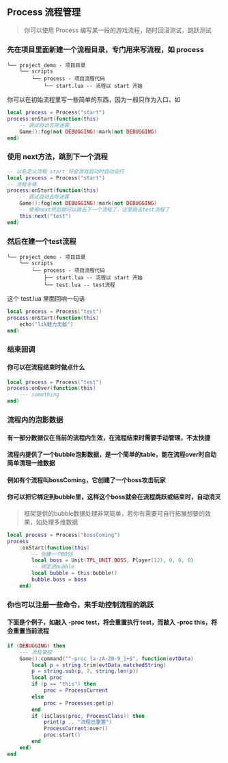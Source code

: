 ## Process 流程管理

> 你可以使用 Process 编写某一段的游戏流程，随时回滚测试，跳跃测试

### 先在项目里面新建一个流程目录，专门用来写流程，如 process

```
└── project_demo - 项目目录
    └── scripts
        └── process - 项目流程代码
            └── start.lua -- 流程以 start 开始
```

你可以在初始流程里写一些简单的东西，因为一般只作为入口，如

```lua
local process = Process("start")
process:onStart(function(this)
    -- 调试自动去除迷雾
    Game():fog(not DEBUGGING):mark(not DEBUGGING)
end)
```

### 使用 next方法，跳到下一个流程

```lua
-- 以名定义流程 start 将会游戏启动时自动运行
local process = Process("start")
-- 流程主体
process:onStart(function(this)
    -- 调试自动去除迷雾
    Game():fog(not DEBUGGING):mark(not DEBUGGING)
    -- 使用next然后就可以跳去下一个流程了，这里跳去test流程了
    this:next("test")
end)
```

### 然后在建一个test流程

```
└── project_demo - 项目目录
    └── scripts
        └── process - 项目流程代码
            ├── start.lua -- 流程以 start 开始
            └── test.lua -- test流程
```

这个 test.lua 里面回响一句话

```lua
local process = Process("test")
process:onStart(function(this)
    echo("lik魅力无敌")
end)
```

### 结束回调

#### 你可以在流程结束时做点什么

```lua
local process = Process("test")
process:onOver(function(this)
    --- something
end)
```

### 流程内的泡影数据

#### 有一部分数据仅在当前的流程内生效，在流程结束时需要手动管理，不太快捷

#### 流程内提供了一个bubble泡影数据，是一个简单的table，能在流程over时自动简单清理一维数据

#### 例如有个流程叫bossComing，它创建了一个boss攻击玩家

#### 你可以把它绑定到bubble里，这样这个boss就会在流程跳跃或结束时，自动消灭

> 框架提供的bubble数据处理非常简单，若你有需要可自行拓展想要的效果，如处理多维数据

```lua
local process = Process("bossComing")
process
    :onStart(function(this)
        -- 创建一个BOSS
        local boss = Unit(TPL_UNIT.BOSS, Player(12), 0, 0, 0)
        -- 绑定进bubble
        local bubble = this:bubble()
        bubble.boss = boss
    end)
```

### 你也可以注册一些命令，来手动控制流程的跳跃

#### 下面是个例子，如敲入 -proc test，将会重置执行 test，而敲入 -proc this，将会重置当前流程

```lua
if (DEBUGGING) then
    --- 流程掌控
    Game():command("^-proc [a-zA-Z0-9_]+$", function(evtData)
        local p = string.trim(evtData.matchedString)
        p = string.sub(p, 7, string.len(p))
        local proc
        if (p == "this") then
            proc = ProcessCurrent
        else
            proc = Processes:get(p)
        end
        if (isClass(proc, ProcessClass)) then
            print(p .. "流程已重置")
            ProcessCurrent:over()
            proc:start()
        end
    end)
end
```
